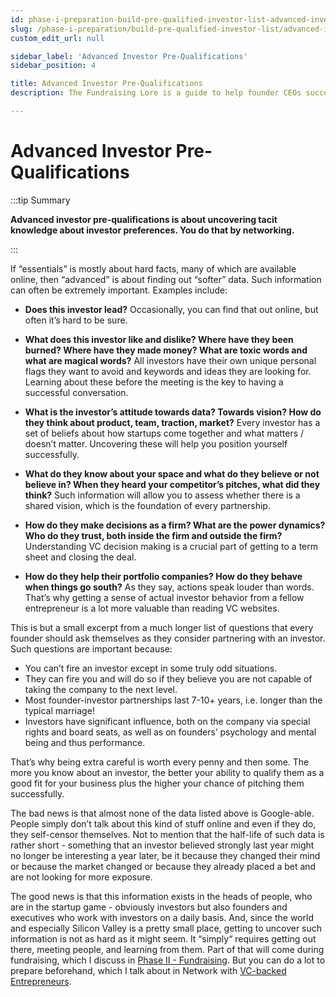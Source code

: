 ```yaml
---
id: phase-i-preparation-build-pre-qualified-investor-list-advanced-investor-pre-qualifications
slug: /phase-i-preparation/build-pre-qualified-investor-list/advanced-investor-pre-qualifications
custom_edit_url: null

sidebar_label: 'Advanced Investor Pre-Qualifications'
sidebar_position: 4

title: Advanced Investor Pre-Qualifications
description: The Fundraising Lore is a guide to help founder CEOs successfully raise early-stage VC financing from Silicon Valley investors.

---
```


# Advanced Investor Pre-Qualifications

:::tip Summary

**Advanced investor pre-qualifications is about uncovering tacit knowledge about investor preferences. You do that by networking.**

:::

If “essentials” is mostly about hard facts, many of which are available online, then “advanced” is about finding out “softer” data. Such information can often be extremely important. Examples include:

* **Does this investor lead?** Occasionally, you can find that out online, but often it’s hard to be sure.

* **What does this investor like and dislike? Where have they been burned? Where have they made money? What are toxic words and what are magical words?** All investors have their own unique personal flags they want to avoid and keywords and ideas they are looking for. Learning about these before the meeting is the key to having a successful conversation.

* **What is the investor’s attitude towards data? Towards vision? How do they think about product, team, traction, market?** Every investor has a set of beliefs about how startups come together and what matters / doesn’t matter. Uncovering these will help you position yourself successfully.

* **What do they know about your space and what do they believe or not believe in? When they heard your competitor’s pitches, what did they think?** Such information will allow you to assess whether there is a shared vision, which is the foundation of every partnership.

* **How do they make decisions as a firm? What are the power dynamics? Who do they trust, both inside the firm and outside the firm?** Understanding VC decision making is a crucial part of getting to a term sheet and closing the deal.

* **How do they help their portfolio companies? How do they behave when things go south?** As they say, actions speak louder than words. That’s why getting a sense of actual investor behavior from a fellow entrepreneur is a lot more valuable than reading VC websites.

This is but a small excerpt from a much longer list of questions that every founder should ask themselves as they consider partnering with an investor. Such questions are important because:
* You can’t fire an investor except in some truly odd situations.
* They can fire you and will do so if they believe you are not capable of taking the company to the next level.
* Most founder-investor partnerships last 7-10+ years, i.e. longer than the typical marriage!
* Investors have significant influence, both on the company via special rights and board seats, as well as on founders’ psychology and mental being and thus performance. 

That’s why being extra careful is worth every penny and then some. The more you know about an investor, the better your ability to qualify them as a good fit for your business plus the higher your chance of pitching them successfully.

The bad news is that almost none of the data listed above is Google-able. People simply don’t talk about this kind of stuff online and even if they do, they self-censor themselves. Not to mention that the half-life of such data is rather short - something that an investor believed strongly last year might no longer be interesting a year later, be it because they changed their mind or because the market changed or because they already placed a bet and are not looking for more exposure.

The good news is that this information exists in the heads of people, who are in the startup game - obviously investors but also founders and executives who work with investors on a daily basis. And, since the world and especially Silicon Valley is a pretty small place, getting to uncover such information is not as hard as it might seem. It “simply“ requires getting out there, meeting people, and learning from them. Part of that will come during fundraising, which I discuss in [Phase II - Fundraising](/phase-ii-fundraising). But you can do a lot to prepare beforehand, which I talk about in Network with [VC-backed Entrepreneurs](/phase-i-preparation/network-with-vc-backed-entrepreneurs).